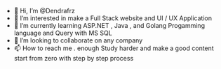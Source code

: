 - 👋 Hi, I’m @Dendrafrz
- 👀 I’m interested in make a Full Stack website and UI / UX Application 
- 🌱 I’m currently learning ASP.NET , Java , and Golang Progamming language and Query with MS SQL
- 💞️ I’m looking to collaborate on any company 
- 📫 How to reach me . enough Study harder and make a good content start from zero with step by step process

<!---
Im amateur to make program Website and Application.
still studying deepen knowledge about the world of Software Engineering and Full Stack
--->
